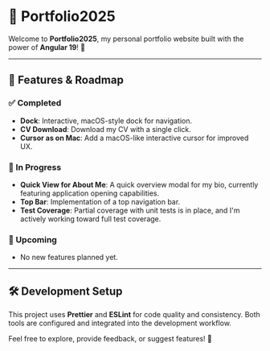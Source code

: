 # 🌟 Portfolio2025

Welcome to **Portfolio2025**, my personal portfolio website built with the power of **Angular 19**! 🚀

---

## 🌟 Features & Roadmap

### ✅ Completed
- **Dock**: Interactive, macOS-style dock for navigation.
- **CV Download**: Download my CV with a single click.
- **Cursor as on Mac**: Add a macOS-like interactive cursor for improved UX.

### 🚧 In Progress
- **Quick View for About Me**: A quick overview modal for my bio, currently featuring application opening capabilities.
- **Top Bar**: Implementation of a top navigation bar.
- **Test Coverage**: Partial coverage with unit tests is in place, and I'm actively working toward full test coverage.

### 📌 Upcoming
- No new features planned yet.

---

## 🛠️ Development Setup

This project uses **Prettier** and **ESLint** for code quality and consistency. Both tools are configured and integrated into the development workflow.

Feel free to explore, provide feedback, or suggest features! 🎉
